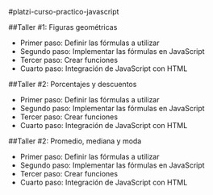 #platzi-curso-practico-javascript

##Taller #1: Figuras geométricas

- Primer paso: Definir las fórmulas a utilizar
- Segundo paso: Implementar las fórmulas en JavaScript
- Tercer paso: Crear funciones
- Cuarto paso: Integración de JavaScript con HTML


##Taller #2: Porcentajes y descuentos

- Primer paso: Definir las fórmulas a utilizar
- Segundo paso: Implementar las fórmulas en JavaScript
- Tercer paso: Crear funciones
- Cuarto paso: Integración de JavaScript con HTML

##Taller #2: Promedio, mediana y moda

- Primer paso: Definir las fórmulas a utilizar
- Segundo paso: Implementar las fórmulas en JavaScript
- Tercer paso: Crear funciones
- Cuarto paso: Integración de JavaScript con HTML